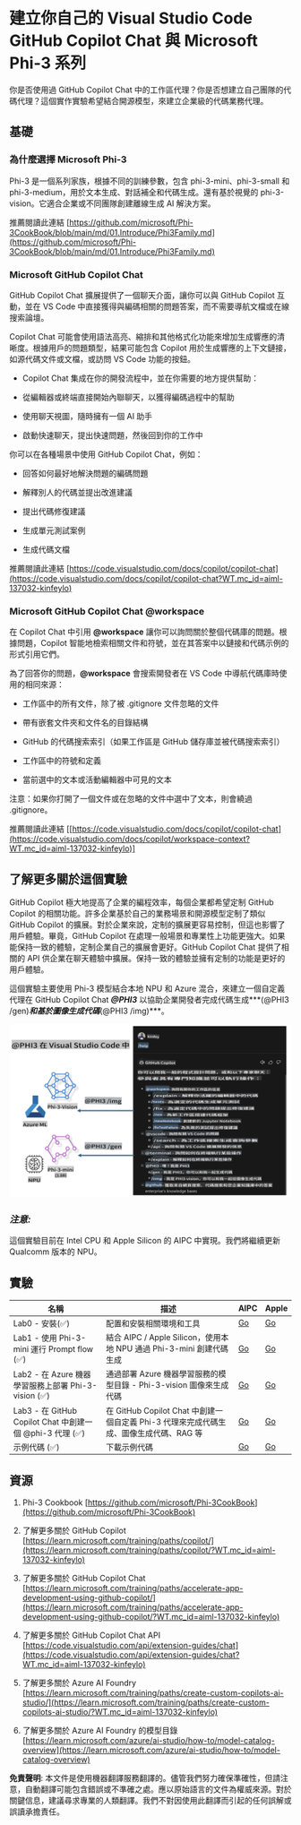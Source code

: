 # **建立你自己的 Visual Studio Code GitHub Copilot Chat 與 Microsoft Phi-3 系列**

你是否使用過 GitHub Copilot Chat 中的工作區代理？你是否想建立自己團隊的代碼代理？這個實作實驗希望結合開源模型，來建立企業級的代碼業務代理。

## **基礎**

### **為什麼選擇 Microsoft Phi-3**

Phi-3 是一個系列家族，根據不同的訓練參數，包含 phi-3-mini、phi-3-small 和 phi-3-medium，用於文本生成、對話補全和代碼生成。還有基於視覺的 phi-3-vision。它適合企業或不同團隊創建離線生成 AI 解決方案。

推薦閱讀此連結 [https://github.com/microsoft/Phi-3CookBook/blob/main/md/01.Introduce/Phi3Family.md](https://github.com/microsoft/Phi-3CookBook/blob/main/md/01.Introduce/Phi3Family.md)

### **Microsoft GitHub Copilot Chat**

GitHub Copilot Chat 擴展提供了一個聊天介面，讓你可以與 GitHub Copilot 互動，並在 VS Code 中直接獲得與編碼相關的問題答案，而不需要導航文檔或在線搜索論壇。

Copilot Chat 可能會使用語法高亮、縮排和其他格式化功能來增加生成響應的清晰度。根據用戶的問題類型，結果可能包含 Copilot 用於生成響應的上下文鏈接，如源代碼文件或文檔，或訪問 VS Code 功能的按鈕。

- Copilot Chat 集成在你的開發流程中，並在你需要的地方提供幫助：

- 從編輯器或終端直接開始內聯聊天，以獲得編碼過程中的幫助

- 使用聊天視圖，隨時擁有一個 AI 助手

- 啟動快速聊天，提出快速問題，然後回到你的工作中

你可以在各種場景中使用 GitHub Copilot Chat，例如：

- 回答如何最好地解決問題的編碼問題

- 解釋別人的代碼並提出改進建議

- 提出代碼修復建議

- 生成單元測試案例

- 生成代碼文檔

推薦閱讀此連結 [https://code.visualstudio.com/docs/copilot/copilot-chat](https://code.visualstudio.com/docs/copilot/copilot-chat?WT.mc_id=aiml-137032-kinfeylo)


###  **Microsoft GitHub Copilot Chat @workspace**

在 Copilot Chat 中引用 **@workspace** 讓你可以詢問關於整個代碼庫的問題。根據問題，Copilot 智能地檢索相關文件和符號，並在其答案中以鏈接和代碼示例的形式引用它們。

為了回答你的問題，**@workspace** 會搜索開發者在 VS Code 中導航代碼庫時使用的相同來源：

- 工作區中的所有文件，除了被 .gitignore 文件忽略的文件

- 帶有嵌套文件夾和文件名的目錄結構

- GitHub 的代碼搜索索引（如果工作區是 GitHub 儲存庫並被代碼搜索索引）

- 工作區中的符號和定義

- 當前選中的文本或活動編輯器中可見的文本

注意：如果你打開了一個文件或在忽略的文件中選中了文本，則會繞過 .gitignore。

推薦閱讀此連結 [[https://code.visualstudio.com/docs/copilot/copilot-chat](https://code.visualstudio.com/docs/copilot/workspace-context?WT.mc_id=aiml-137032-kinfeylo)]


## **了解更多關於這個實驗**

GitHub Copilot 極大地提高了企業的編程效率，每個企業都希望定制 GitHub Copilot 的相關功能。許多企業基於自己的業務場景和開源模型定制了類似 GitHub Copilot 的擴展。對於企業來說，定制的擴展更容易控制，但這也影響了用戶體驗。畢竟，GitHub Copilot 在處理一般場景和專業性上功能更強大。如果能保持一致的體驗，定制企業自己的擴展會更好。GitHub Copilot Chat 提供了相關的 API 供企業在聊天體驗中擴展。保持一致的體驗並擁有定制的功能是更好的用戶體驗。

這個實驗主要使用 Phi-3 模型結合本地 NPU 和 Azure 混合，來建立一個自定義代理在 GitHub Copilot Chat ***@PHI3*** 以協助企業開發者完成代碼生成***(@PHI3 /gen)***和基於圖像生成代碼***(@PHI3 /img)***。

![PHI3](../../../../../translated_images/cover.d430b054ed524c747b7ab90cf1b12cbf65dbc199017fbd08ce9fab9f47204e03.tw.png)

### ***注意:*** 

這個實驗目前在 Intel CPU 和 Apple Silicon 的 AIPC 中實現。我們將繼續更新 Qualcomm 版本的 NPU。


## **實驗**


| 名稱 | 描述 | AIPC | Apple |
| ------------ | ----------- | -------- |-------- |
| Lab0 - 安裝(✅) | 配置和安裝相關環境和工具 | [Go](./HOL/AIPC/01.Installations.md) |[Go](./HOL/Apple/01.Installations.md) |
| Lab1 - 使用 Phi-3-mini 運行 Prompt flow (✅) | 結合 AIPC / Apple Silicon，使用本地 NPU 通過 Phi-3-mini 創建代碼生成 | [Go](./HOL/AIPC/02.PromptflowWithNPU.md) |  [Go](./HOL/Apple/02.PromptflowWithMLX.md) |
| Lab2 - 在 Azure 機器學習服務上部署 Phi-3-vision (✅) | 通過部署 Azure 機器學習服務的模型目錄 - Phi-3-vision 圖像來生成代碼 | [Go](./HOL/AIPC/03.DeployPhi3VisionOnAzure.md) |[Go](./HOL/Apple/03.DeployPhi3VisionOnAzure.md) |
| Lab3 - 在 GitHub Copilot Chat 中創建一個 @phi-3 代理 (✅)  | 在 GitHub Copilot Chat 中創建一個自定義 Phi-3 代理來完成代碼生成、圖像生成代碼、RAG 等 | [Go](./HOL/AIPC/04.CreatePhi3AgentInVSCode.md) | [Go](./HOL/Apple/04.CreatePhi3AgentInVSCode.md) |
| 示例代碼 (✅)  | 下載示例代碼 | [Go](../../../../../code/07.Lab/01/AIPC) | [Go](../../../../../code/07.Lab/01/Apple) |


## **資源**

1. Phi-3 Cookbook [https://github.com/microsoft/Phi-3CookBook](https://github.com/microsoft/Phi-3CookBook)

2. 了解更多關於 GitHub Copilot [https://learn.microsoft.com/training/paths/copilot/](https://learn.microsoft.com/training/paths/copilot/?WT.mc_id=aiml-137032-kinfeylo)

3. 了解更多關於 GitHub Copilot Chat [https://learn.microsoft.com/training/paths/accelerate-app-development-using-github-copilot/](https://learn.microsoft.com/training/paths/accelerate-app-development-using-github-copilot/?WT.mc_id=aiml-137032-kinfeylo)

4. 了解更多關於 GitHub Copilot Chat API [https://code.visualstudio.com/api/extension-guides/chat](https://code.visualstudio.com/api/extension-guides/chat?WT.mc_id=aiml-137032-kinfeylo)

5. 了解更多關於 Azure AI Foundry [https://learn.microsoft.com/training/paths/create-custom-copilots-ai-studio/](https://learn.microsoft.com/training/paths/create-custom-copilots-ai-studio/?WT.mc_id=aiml-137032-kinfeylo)

6. 了解更多關於 Azure AI Foundry 的模型目錄 [https://learn.microsoft.com/azure/ai-studio/how-to/model-catalog-overview](https://learn.microsoft.com/azure/ai-studio/how-to/model-catalog-overview)

**免責聲明**:
本文件是使用機器翻譯服務翻譯的。儘管我們努力確保準確性，但請注意，自動翻譯可能包含錯誤或不準確之處。應以原始語言的文件為權威來源。對於關鍵信息，建議尋求專業的人類翻譯。我們不對因使用此翻譯而引起的任何誤解或誤讀承擔責任。